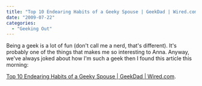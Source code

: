 ```yaml
---
title: "Top 10 Endearing Habits of a Geeky Spouse | GeekDad | Wired.com"
date: "2009-07-22"
categories: 
  - "Geeking Out"
---
```


Being a geek is a lot of fun (don't call me a nerd, that's different). It's probably one of the things that makes me so interesting to Anna. Anyway, we've always joked about how I'm such a geek then I found this article this morning:

[Top 10 Endearing Habits of a Geeky Spouse | GeekDad | Wired.com](http://www.wired.com/geekdad/2009/07/top-10-endearing-habits-of-a-geeky-spouse/).
